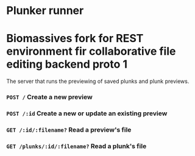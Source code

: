 # Plunker runner

# Biomassives fork for REST environment fir collaborative file editing backend proto 1

The server that runs the previewing of saved plunks and plunk previews.

### `POST /` Create a new preview

### `POST /:id` Create a new or update an existing preview

### `GET /:id/:filename?` Read a preview's file

### `GET /plunks/:id/:filename?` Read a plunk's file
